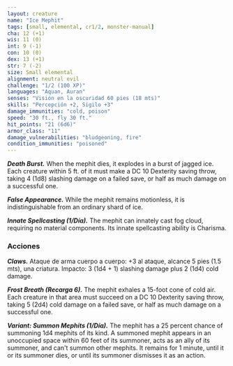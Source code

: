 ```yaml
---
layout: creature
name: "Ice Mephit"
tags: [small, elemental, cr1/2, monster-manual]
cha: 12 (+1)
wis: 11 (0)
int: 9 (-1)
con: 10 (0)
dex: 13 (+1)
str: 7 (-2)
size: Small elemental
alignment: neutral evil
challenge: "1/2 (100 XP)"
languages: "Aquan, Auran"
senses: "Visión en la oscuridad 60 pies (18 mts)"
skills: "Percepción +2, Sigilo +3"
damage_immunities: "cold, poison"
speed: "30 ft., fly 30 ft."
hit_points: "21 (6d6)"
armor_class: "11"
damage_vulnerabilities: "bludgeoning, fire"
condition_immunities: "poisoned"
---
```


***Death Burst.*** When the mephit dies, it explodes in a burst of jagged ice. Each creature within 5 ft. of it must make a DC 10 Dexterity saving throw, taking 4 (1d8) slashing damage on a failed save, or half as much damage on a successful one.

***False Appearance.*** While the mephit remains motionless, it is indistinguishable from an ordinary shard of ice.

***Innate Spellcasting (1/Día).*** The mephit can innately cast fog cloud, requiring no material components. Its innate spellcasting ability is Charisma.

### Acciones

***Claws.*** Ataque de arma cuerpo a cuerpo: +3 al ataque, alcance 5 pies (1.5 mts), una criatura. Impacto: 3 (1d4 + 1) slashing damage plus 2 (1d4) cold damage.

***Frost Breath (Recarga 6).*** The mephit exhales a 15-foot cone of cold air. Each creature in that area must succeed on a DC 10 Dexterity saving throw, taking 5 (2d4) cold damage on a failed save, or half as much damage on a successful one.

***Variant: Summon Mephits (1/Día).*** The mephit has a 25 percent chance of summoning 1d4 mephits of its kind. A summoned mephit appears in an unoccupied space within 60 feet of its summoner, acts as an ally of its summoner, and can't summon other mephits. It remains for 1 minute, until it or its summoner dies, or until its summoner dismisses it as an action.